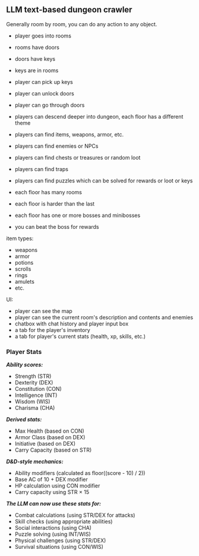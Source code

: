 ## LLM text-based dungeon crawler

Generally room by room, you can do any action to any object.

- player goes into rooms
- rooms have doors
- doors have keys
- keys are in rooms
- player can pick up keys
- player can unlock doors
- player can go through doors

- players can descend deeper into dungeon, each floor has a different theme
- players can find items, weapons, armor, etc.
- players can find enemies or NPCs
- players can find chests or treasures or random loot
- players can find traps
- players can find puzzles which can be solved for rewards or loot or keys

- each floor has many rooms
- each floor is harder than the last
- each floor has one or more bosses and minibosses

- you can beat the boss for rewards

item types:

- weapons
- armor
- potions
- scrolls
- rings
- amulets
- etc.

UI:

- player can see the map
- player can see the current room's description and contents and enemies
- chatbox with chat history and player input box
- a tab for the player's inventory
- a tab for player's current stats (health, xp, skills, etc.)

### Player Stats

**_Ability scores:_**

- Strength (STR)
- Dexterity (DEX)
- Constitution (CON)
- Intelligence (INT)
- Wisdom (WIS)
- Charisma (CHA)

**_Derived stats:_**

- Max Health (based on CON)
- Armor Class (based on DEX)
- Initiative (based on DEX)
- Carry Capacity (based on STR)

**_D&D-style mechanics:_**

- Ability modifiers (calculated as floor((score - 10) / 2))
- Base AC of 10 + DEX modifier
- HP calculation using CON modifier
- Carry capacity using STR × 15

**_The LLM can now use these stats for:_**

- Combat calculations (using STR/DEX for attacks)
- Skill checks (using appropriate abilities)
- Social interactions (using CHA)
- Puzzle solving (using INT/WIS)
- Physical challenges (using STR/DEX)
- Survival situations (using CON/WIS)
